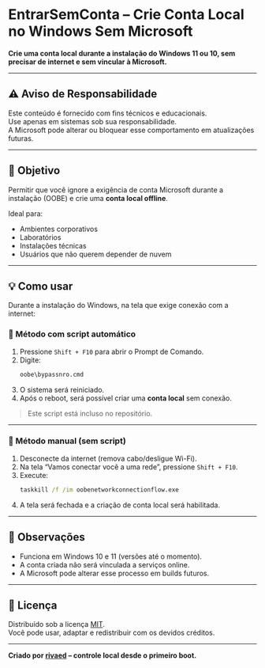 
# EntrarSemConta – Crie Conta Local no Windows Sem Microsoft

**Crie uma conta local durante a instalação do Windows 11 ou 10, sem precisar de internet e sem vincular à Microsoft.**

---

## ⚠️ Aviso de Responsabilidade

Este conteúdo é fornecido com fins técnicos e educacionais.  
Use apenas em sistemas sob sua responsabilidade.  
A Microsoft pode alterar ou bloquear esse comportamento em atualizações futuras.

---

## 🎯 Objetivo

Permitir que você ignore a exigência de conta Microsoft durante a instalação (OOBE) e crie uma **conta local offline**.

Ideal para:
- Ambientes corporativos
- Laboratórios
- Instalações técnicas
- Usuários que não querem depender de nuvem

---

## 💡 Como usar

Durante a instalação do Windows, na tela que exige conexão com a internet:

### 🔸 Método com script automático

1. Pressione `Shift + F10` para abrir o Prompt de Comando.
2. Digite:
   ```cmd
   oobe\bypassnro.cmd
   ```
3. O sistema será reiniciado.
4. Após o reboot, será possível criar uma **conta local** sem conexão.

> Este script está incluso no repositório.

---

### 🔸 Método manual (sem script)

1. Desconecte da internet (remova cabo/desligue Wi-Fi).
2. Na tela “Vamos conectar você a uma rede”, pressione `Shift + F10`.
3. Execute:
   ```cmd
   taskkill /f /im oobenetworkconnectionflow.exe
   ```
4. A tela será fechada e a criação de conta local será habilitada.

---

## 🧠 Observações

- Funciona em Windows 10 e 11 (versões até o momento).
- A conta criada não será vinculada a serviços online.
- A Microsoft pode alterar esse processo em builds futuros.

---

## 📄 Licença

Distribuído sob a licença [MIT](LICENSE).  
Você pode usar, adaptar e redistribuir com os devidos créditos.

---

**Criado por [rivaed](https://github.com/rivaed) – controle local desde o primeiro boot.**
